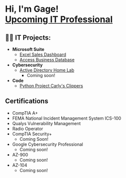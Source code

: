 <h1>Hi, I'm Gage! <br/><a href="https://github.com/gagegunion">Upcoming IT Professional</a></h1>

<h2>👨‍💻 IT Projects:</h2>

- <b>Microsoft Suite</b>
  - [Excel Sales Dashboard](https://github.com/GageGunion/ExcelDashboard)
  - [Access Business Database](https://github.com/GageGunion/BusinessDatabase)
- <b>Cybersecurity</b>
  - [Active Directory Home Lab](https://github.com/gagegunion/homelab)
     - Coming soon!
- <b>Code</b>
  - [Python Project Carly's Clippers](https://github.com/GageGunion/PythonProject1)

<h2>Certifications</h2>

- CompTIA A+
- FEMA National Incident Management System ICS-100
- Qualys Vulnerability Management
- Radio Operator
- CompTIA Security+
  - Coming Soon!
- Google Cybersecurity Professional
  - Coming soon!
- AZ-900
  - Coming soon!
- AZ-104
  - Coming soon!


<!--
**joshmadakor1/joshmadakor1** is a ✨ _special_ ✨ repository because its `README.md` (this file) appears on your GitHub profile.

Here are some ideas to get you started:

- 🔭 I’m currently working on ...
- 🌱 I’m currently learning ...
- 👯 I’m looking to collaborate on ...
- 🤔 I’m looking for help with ...
- 💬 Ask me about ...
- 📫 How to reach me: ...
- 😄 Pronouns: ...
- ⚡ Fun fact: ...
-->

